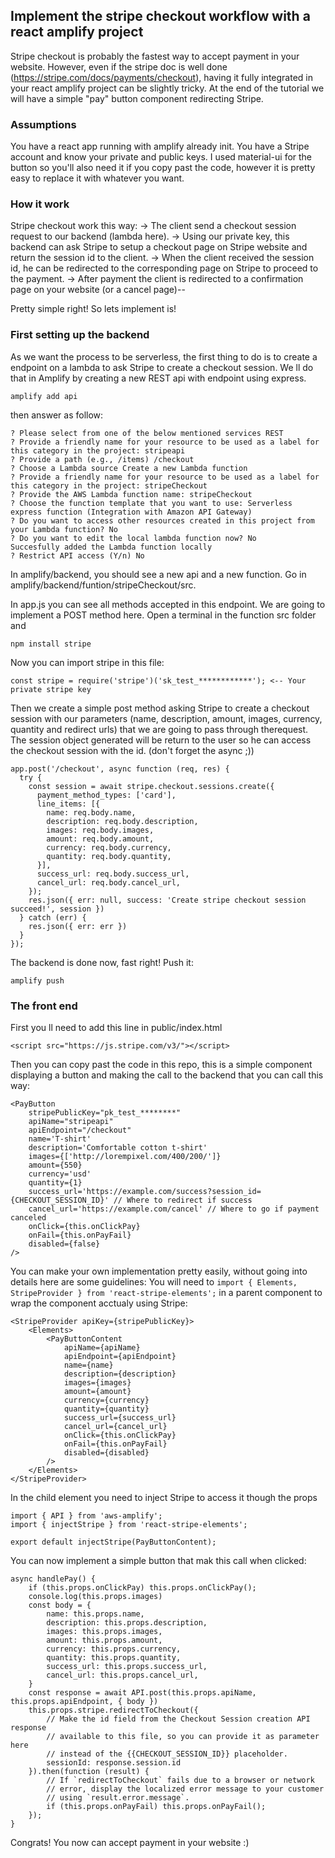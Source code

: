 
## Implement the stripe checkout workflow with a react amplify project
Stripe checkout is probably the fastest way to accept payment in your website. However, even if the stripe doc is well done (https://stripe.com/docs/payments/checkout), having it fully integrated in your react amplify project can be slightly tricky. At the end of the tutorial we will have a simple "pay" button component redirecting Stripe.

### Assumptions
You have a react app running with amplify already init.
You have a Stripe account and know your private and public keys.
I used material-ui for the button so you'll also need it if you copy past the code, however it is pretty easy to replace it with whatever you want.

### How it work
Stripe checkout work this way:
-> The client send a checkout session request to our backend (lambda here).
-> Using our private key, this backend can ask Stripe to setup a checkout page on Stripe website and return the session id to the client.
-> When the client received the session id, he can be redirected to the corresponding page on Stripe to proceed to the payment.
-> After payment the client is redirected to a confirmation page on your website (or a cancel page)--

Pretty simple right! So lets implement is!

### First setting up the backend
As we want the process to be serverless, the first thing to do is to create a endpoint on a lambda to ask Stripe to create a checkout session.
We ll do that in Amplify by creating a new REST api with endpoint using express.
```
amplify add api
```
then answer as follow:
```
? Please select from one of the below mentioned services REST
? Provide a friendly name for your resource to be used as a label for this category in the project: stripeapi
? Provide a path (e.g., /items) /checkout
? Choose a Lambda source Create a new Lambda function
? Provide a friendly name for your resource to be used as a label for this category in the project: stripeCheckout
? Provide the AWS Lambda function name: stripeCheckout
? Choose the function template that you want to use: Serverless express function (Integration with Amazon API Gateway)
? Do you want to access other resources created in this project from your Lambda function? No
? Do you want to edit the local lambda function now? No
Succesfully added the Lambda function locally
? Restrict API access (Y/n) No
```

In amplify/backend, you should see a new api and a new function.
Go in amplify/backend/funtion/stripeCheckout/src.

In app.js you can see all methods accepted in this endpoint. We are going to implement a POST method here.
Open a terminal in the function src folder and
```
npm install stripe
```
Now you can import stripe in this file:
```
const stripe = require('stripe')('sk_test_************'); <-- Your private stripe key 
```


Then we create a simple post method asking Stripe to create a checkout session with our parameters (name, description, amount, images, currency, quantity and redirect urls) that we are going to pass through therequest. The session object generated will be return to the user so he can access the checkout session with the id.
(don't forget the async ;))
```
app.post('/checkout', async function (req, res) {
  try {
    const session = await stripe.checkout.sessions.create({
      payment_method_types: ['card'],
      line_items: [{
        name: req.body.name,
        description: req.body.description,
        images: req.body.images,
        amount: req.body.amount,
        currency: req.body.currency,
        quantity: req.body.quantity,
      }],
      success_url: req.body.success_url,
      cancel_url: req.body.cancel_url,
    });
    res.json({ err: null, success: 'Create stripe checkout session succeed!', session })
  } catch (err) {
    res.json({ err: err })
  }
});
```

The backend is done now, fast right!
Push it:
```
amplify push
```

### The front end
First you ll need to add this line in public/index.html
```
<script src="https://js.stripe.com/v3/"></script>
```
Then you can copy past the code in this repo, this is a simple component displaying a button and making the call to the backend that you can call this way:
```
<PayButton
    stripePublicKey="pk_test_********"
    apiName="stripeapi"
    apiEndpoint="/checkout"
    name='T-shirt'
    description='Comfortable cotton t-shirt'
    images={['http://lorempixel.com/400/200/']}
    amount={550}
    currency='usd'
    quantity={1}
    success_url='https://example.com/success?session_id={CHECKOUT_SESSION_ID}' // Where to redirect if success
    cancel_url='https://example.com/cancel' // Where to go if payment canceled
    onClick={this.onClickPay}
    onFail={this.onPayFail}
    disabled={false}
/>
```
You can make your own implementation pretty easily, without going into details here are some guidelines:
You will need to `import { Elements, StripeProvider } from 'react-stripe-elements';` in a parent component to wrap the component acctualy using Stripe:
```
<StripeProvider apiKey={stripePublicKey}>
    <Elements>
        <PayButtonContent
            apiName={apiName}
            apiEndpoint={apiEndpoint}
            name={name}
            description={description}
            images={images}
            amount={amount}
            currency={currency}
            quantity={quantity}
            success_url={success_url}
            cancel_url={cancel_url}
            onClick={this.onClickPay}
            onFail={this.onPayFail}
            disabled={disabled}
        />
    </Elements>
</StripeProvider>
```
In the child element you need to inject Stripe to access it though the props
```
import { API } from 'aws-amplify';
import { injectStripe } from 'react-stripe-elements';
```
```
export default injectStripe(PayButtonContent);
```
You can now implement a simple button that mak this call when clicked:
```
async handlePay() {
    if (this.props.onClickPay) this.props.onClickPay();
    console.log(this.props.images)
    const body = {
        name: this.props.name,
        description: this.props.description,
        images: this.props.images,
        amount: this.props.amount,
        currency: this.props.currency,
        quantity: this.props.quantity,
        success_url: this.props.success_url,
        cancel_url: this.props.cancel_url,
    }
    const response = await API.post(this.props.apiName, this.props.apiEndpoint, { body })
    this.props.stripe.redirectToCheckout({
        // Make the id field from the Checkout Session creation API response
        // available to this file, so you can provide it as parameter here
        // instead of the {{CHECKOUT_SESSION_ID}} placeholder.
        sessionId: response.session.id
    }).then(function (result) {
        // If `redirectToCheckout` fails due to a browser or network
        // error, display the localized error message to your customer
        // using `result.error.message`.
        if (this.props.onPayFail) this.props.onPayFail();
    });
}
```
Congrats! You now can accept payment in your website :)
